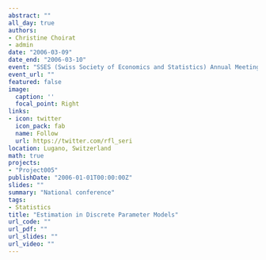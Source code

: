 ```yaml
---
abstract: ""
all_day: true
authors:
- Christine Choirat
- admin
date: "2006-03-09"
date_end: "2006-03-10"
event: "SSES (Swiss Society of Economics and Statistics) Annual Meeting, 'Industrial Organization, Innovation and Regulation'"
event_url: ""
featured: false
image:
  caption: ''
  focal_point: Right
links:
- icon: twitter
  icon_pack: fab
  name: Follow
  url: https://twitter.com/rfl_seri
location: Lugano, Switzerland
math: true
projects:
- "Project005"
publishDate: "2006-01-01T00:00:00Z"
slides: ""
summary: "National conference"
tags:
- Statistics
title: "Estimation in Discrete Parameter Models"
url_code: ""
url_pdf: ""
url_slides: ""
url_video: ""
---
```

